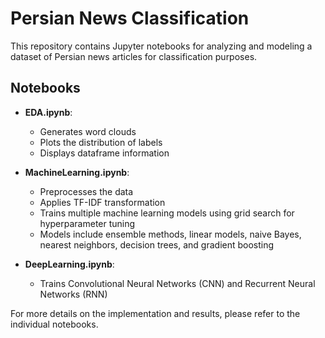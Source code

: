 # Persian News Classification

This repository contains Jupyter notebooks for analyzing and modeling a dataset of Persian news articles for classification purposes.

## Notebooks

- **EDA.ipynb**:  
  - Generates word clouds  
  - Plots the distribution of labels  
  - Displays dataframe information  

- **MachineLearning.ipynb**:  
  - Preprocesses the data  
  - Applies TF-IDF transformation  
  - Trains multiple machine learning models using grid search for hyperparameter tuning  
  - Models include ensemble methods, linear models, naive Bayes, nearest neighbors, decision trees, and gradient boosting  

- **DeepLearning.ipynb**:  
  - Trains Convolutional Neural Networks (CNN) and Recurrent Neural Networks (RNN)  

For more details on the implementation and results, please refer to the individual notebooks.